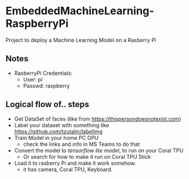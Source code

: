 # EmbeddedMachineLearning-RaspberryPi

Project to deploy a Machine Learning Model on a Rasberry Pi

## Notes

- RasberryPi Credentials:
  - User: pi
  - Passwd: raspberry

## Logical flow of.. steps

- Get DataSet of faces (like from https://thispersondoesnotexist.com)
- Label your dataset with something like https://github.com/tzutalin/labelImg
- Train Model in your home PC GPU 
  - check the links and info in MS Teams to do that
- Convert the model to *tensorflow lite model*, to run on your Coral TPU
  - Or search for how to make it run on Coral TPU Stick
- Load it to rasberry Pi and make it work somehow.
  - it has camera, Coral TPU, Keyboard.